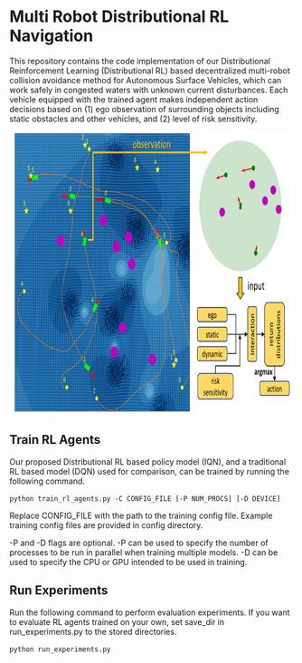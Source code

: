 # Multi Robot Distributional RL Navigation

This repository contains the code implementation of our Distributional Reinforcement Learning (Distributional RL) based decentralized multi-robot collision avoidance method for Autonomous Surface Vehicles, which can work safely in congested waters with unknown current disturbances. Each vehicle equipped with the trained agent makes independent action decisions based on (1) ego observation of surrounding objects including static obstacles and other vehicles, and (2) level of risk sensitivity. 

<p align="center">
<img width="800" height="500" src="demonstration.png"> 
</p>

## Train RL Agents

Our proposed Distributional RL based policy model (IQN), and a traditional RL based model (DQN) used for comparison, can be trained by running the following command.   

```
python train_rl_agents.py -C CONFIG_FILE [-P NUM_PROCS] [-D DEVICE]
```

Replace CONFIG_FILE with the path to the training config file. Example training config files are provided in config directory.   

-P and -D flags are optional. -P can be used to specify the number of processes to be run in parallel when training multiple models. -D can be used to specify the CPU or GPU intended to be used in training.

## Run Experiments

Run the following command to perform evaluation experiments. If you want to evaluate RL agents trained on your own, set save_dir in run_experiments.py to the stored directories.

```
python run_experiments.py
```

